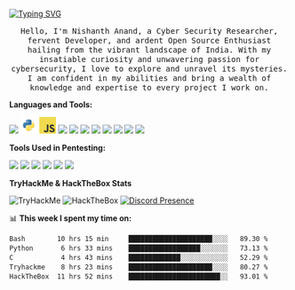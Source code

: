[![Typing SVG](https://readme-typing-svg.demolab.com?font=Terminus&pause=1000&color=58FF00&random=false&width=600&height=62&lines=Initializing...+User+identified+as+D3v0X7;echo+%22Nishanth+Anand+(aka+D3v0X7+or+dev0x7)%22)](https://git.io/typing-svg)

<p align="center">
  <samp>
Hello, I'm Nishanth Anand, a Cyber Security Researcher, fervent Developer, and ardent Open Source Enthusiast hailing from the vibrant landscape of India. With my insatiable curiosity and unwavering passion for cybersecurity, I love to explore and unravel its mysteries. I am confident in my abilities and bring a wealth of knowledge and expertise to every project I work on.
</p> 

**Languages and Tools:**  

<code><img height="30" src="https://upload.wikimedia.org/wikipedia/commons/thumb/1/18/C_Programming_Language.svg/695px-C_Programming_Language.svg.png"></code>
<code><img height="30" src="https://raw.githubusercontent.com/github/explore/80688e429a7d4ef2fca1e82350fe8e3517d3494d/topics/python/python.png"></code>
<code><img height="30" src="https://raw.githubusercontent.com/github/explore/80688e429a7d4ef2fca1e82350fe8e3517d3494d/topics/javascript/javascript.png"></code>
<code><img height="30" src="https://encrypted-tbn0.gstatic.com/images?q=tbn:ANd9GcQS6nKqD7egntsZs1xeAA89QYJ5lN8pEwQsRG4Jy30u3A&s"></code>
<code><img height="30" src="https://git-scm.com/images/logos/downloads/Git-Icon-1788C.png"></code>
<code><img height="30" src="https://upload.wikimedia.org/wikipedia/commons/thumb/4/4b/Bash_Logo_Colored.svg/3048px-Bash_Logo_Colored.svg.png"></code>
<code><img height="30" src="https://logos-world.net/wp-content/uploads/2021/02/Docker-Emblem.png"></code>
<code><img height="30" src="https://encrypted-tbn0.gstatic.com/images?q=tbn:ANd9GcRihdXOuEScuvH9qTdMrtXKPSAe8UJGvdXSSdO-okISvw&s"></code>
<code><img height="30" src="https://assets-global.website-files.com/63793f3020daa95339f8b140/637945649e2f61c6d53866e4_logo.png"></code>
<code><img height="30" src="https://upload.wikimedia.org/wikipedia/commons/thumb/3/3a/Neovim-mark.svg/1200px-Neovim-mark.svg.png"></code>
<code><img height="30" src="https://upload.wikimedia.org/wikipedia/commons/thumb/3/35/Tux.svg/1200px-Tux.svg.png"></code>

**Tools Used in Pentesting:**

<code><img height="30" src="https://www.wireshark.org/assets/icons/wireshark-fin.png"></code>
<code><img height="30" src="https://miro.medium.com/v2/resize:fit:1358/0*FvyoEolATs1TVCy9.png"></code>
<code><img height="30" src="https://www.kali.org/tools/metasploit-framework/images/metasploit-framework-logo.svg"></code>
<code><img height="30" src="https://www.hackerone.com/sites/default/files/inline-images/hashcat.png"></code>
<code><img height="30" src="https://upload.wikimedia.org/wikipedia/commons/thumb/2/2b/Kali-dragon-icon.svg/3048px-Kali-dragon-icon.svg.png"></code>
<code><img height="30" src="https://www.hackerone.com/sites/default/files/inline-images/john-the-ripper.png"></code>


**TryHackMe & HackTheBox Stats**                                                                             

   <img src="https://tryhackme-badges.s3.amazonaws.com/D3v0X7.png" alt="TryHackMe">  <img src="https://www.hackthebox.com/badge/image/1435895" alt="HackTheBox">                     <span>                    [![Discord Presence](https://lanyard.cnrad.dev/api/989808671972286544?theme=dark&hideDiscrim=true&borderRadius=30px&idleMessage=AFK%2C%20Don%27t%20bug%20me%2C%20I%27m%20in%20debug%20mode...%21)](https://discord.com/users/989808671972286544)

📊 **This week I spent my time on:**

```txt
Bash        10 hrs 15 min     █████████████████████░░░░   89.30 %
Python       6 hrs 33 mins    ██████████████████░░░░░░░   73.13 %
C            4 hrs 43 mins    █████████████░░░░░░░░░░░░   52.29 %
Tryhackme    8 hrs 23 mins    █████████████████████░░░░   80.27 %
HackTheBox  11 hrs 52 mins    ███████████████████████░░   93.01 %
```
